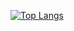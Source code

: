 
[![Top Langs](https://github-readme-stats.vercel.app/api/top-langs/?username=JSusak&layout=compact&show_icons=true&theme=tokyonight&hide_border=true&hide_title=true)](https://github.com/anuraghazra/github-readme-stats)
